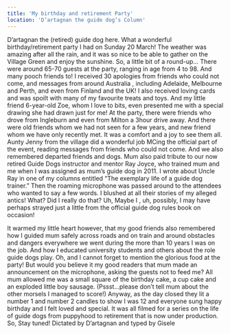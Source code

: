 ```yaml
---
title: 'My birthday and retirement Party'
location: 'D’artagnan the guide dog’s Column'
---
```

D’artagnan the (retired) guide dog here. 
What a wonderful birthday/retirement party I had on Sunday 20 March! 
The weather was amazing after all the rain, and it was so nice to be able to gather on the Village Green  and enjoy the sunshine.
So, a little bit of a round-up…
There were around 65-70 guests at the party, ranging in age from 4 to 98.
And many pooch   friends to!
I received 30 apologies from friends who could not come,     and messages from around Australia ,  including Adelaide, Melbourne and Perth, and even from Finland and the UK! 
I also received loving cards and was spoilt with  many of my favourite treats and toys.
And my little friend 6-year-old Zoe, whom I love to bits, even presented me with a special drawing she had drawn just for me!
At the party, there were friends who drove from Ingleburn and even from Milton a 3hour drive away. 
And there were old friends whom we had not seen for a few years, and new friend whom we have only recently met.
It was a comfort and a joy to see  them all.
Aunty Jenny from the village did a wonderful job MCing the official part of the event, reading  messages from friends who could not come. 
And we also remembered departed friends and dogs.
Mum also paid tribute to our now retired Guide Dogs instructor  and mentor Ray Joyce, who trained mum and me when  I was assigned as mum’s guide dog  in 2011. I wrote about Uncle Ray in one of my columns entitled “The exemplary life of a guide dog trainer.”
Then the roaming microphone was passed around to the attendees who wanted to say a few words. 
I blushed at all their stories  of my alleged antics!
What? Did I really do that? Uh,  Maybe I , uh,  possibly, I may have perhaps strayed just a little from the official guide dog rules book on occasion!

It warmed my little heart  however, that my good friends also remembered how I guided mum safely across roads and on train and around obstacles and dangers everywhere we went  during the more than 10 years I was on the job.
And how I educated  university students and others about the role guide dogs play.
Oh, and I cannot forget to mention the glorious food at the party!
But would you believe it my good readers that mum made an announcement on the microphone, asking the guests not to feed me?
All mum allowed me was a small square of the birthday cake, a cup cake and an exploded little boy sausage.
(Pssst…please don’t tell mum about the other morsels I managed to score!)
Anyway, as the day closed they lit a number 1 and number 2 candles to show I was 12 and everyone sung happy birthday and I felt loved   and special. 
It was all filmed for a series on the life of guide dogs from puppyhood to retirement that is now under production.
So,   Stay tuned!
Dictated by D’artagnan and typed by Gisele
